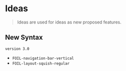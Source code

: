 # Ideas
> Ideas are used for ideas as new proposed features.

## New Syntax 
`version 3.0`

* `FOIL-navigation-bar-vertical`
* `FOIL-layout-squish-regular`
